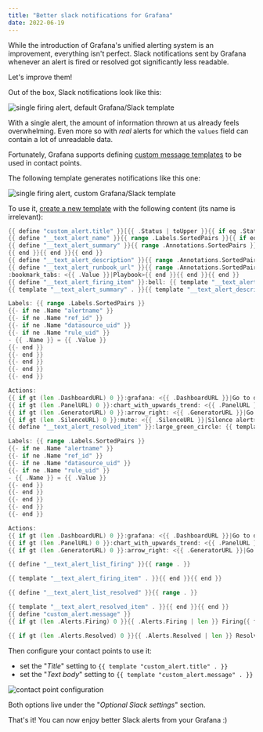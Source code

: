 ```yaml
---
title: "Better slack notifications for Grafana"
date: 2022-06-19
---
```


While the introduction of Grafana's unified alerting system is an improvement, everything isn't perfect.
Slack notifications sent by Grafana whenever an alert is fired or resolved got significantly less readable.

Let's improve them!

<!--more-->

Out of the box, Slack notifications look like this:

![single firing alert, default Grafana/Slack template](/img/slack-grafana-alerts/old_alert.png)

With a single alert, the amount of information thrown at us already feels overwhelming. Even more so with *real* alerts for which the `values` field can contain a lot of unreadable data.

Fortunately, Grafana supports defining [custom message templates](https://grafana.com/docs/grafana/next/alerting/contact-points/message-templating/) to be used in contact points.

The following template generates notifications like this one:

![single firing alert, custom Grafana/Slack template](/img/slack-grafana-alerts/new_alert.png)

To use it, [create a new template](https://grafana.com/docs/grafana/next/alerting/contact-points/message-templating/create-message-template/) with the following content (its name is irrelevant):

```go
{{ define "custom_alert.title" }}[{{ .Status | toUpper }}{{ if eq .Status "firing" }}: {{ .Alerts.Firing | len }}{{ if gt (.Alerts.Resolved | len) 0 }}, RESOLVED: {{ .Alerts.Resolved | len }}{{ end }}{{ end }}]{{ if gt (len .GroupLabels) 0 }} Grouped by: {{ range .CommonLabels.SortedPairs }}{{ .Name }}: {{ .Value }}{{ end }}{{ end }}{{ end }}
{{ define "__text_alert_name" }}{{ range .Labels.SortedPairs }}{{ if eq .Name "alertname" }}{{ .Value }}{{ end }}{{ end }}{{ end }}
{{ define "__text_alert_summary" }}{{ range .Annotations.SortedPairs }}{{ if eq .Name "summary" }}{{ .Value }}
{{ end }}{{ end }}{{ end }}
{{ define "__text_alert_description" }}{{ range .Annotations.SortedPairs }}{{ if eq .Name "description" }}{{ .Value }}{{ end }}{{ end }}{{ end }}
{{ define "__text_alert_runbook_url" }}{{ range .Annotations.SortedPairs }}{{ if eq .Name "runbook_url" }}
:bookmark_tabs: <{{ .Value }}|Playbook>{{ end }}{{ end }}{{ end }}
{{ define "__text_alert_firing_item" }}:bell: {{ template "__text_alert_name" . }}
{{ template "__text_alert_summary" . }}{{ template "__text_alert_description" . }}

Labels: {{ range .Labels.SortedPairs }}
{{- if ne .Name "alertname" }}
{{- if ne .Name "ref_id" }}
{{- if ne .Name "datasource_uid" }}
{{- if ne .Name "rule_uid" }}
- {{ .Name }} = {{ .Value }}
{{- end }}
{{- end }}
{{- end }}
{{- end }}
{{- end }}

Actions:
{{ if gt (len .DashboardURL) 0 }}:grafana: <{{ .DashboardURL }}|Go to dashboard>{{ end }}
{{ if gt (len .PanelURL) 0 }}:chart_with_upwards_trend: <{{ .PanelURL }}|Go to panel>{{ end }}
{{ if gt (len .GeneratorURL) 0 }}:arrow_right: <{{ .GeneratorURL }}|Go to alert>{{ end }}
{{ if gt (len .SilenceURL) 0 }}:mute: <{{ .SilenceURL }}|Silence alert>{{ end }}{{ template "__text_alert_runbook_url" . }}{{ end }}
{{ define "__text_alert_resolved_item" }}:large_green_circle: {{ template "__text_alert_name" . }}

Labels: {{ range .Labels.SortedPairs }}
{{- if ne .Name "alertname" }}
{{- if ne .Name "ref_id" }}
{{- if ne .Name "datasource_uid" }}
{{- if ne .Name "rule_uid" }}
- {{ .Name }} = {{ .Value }}
{{- end }}
{{- end }}
{{- end }}
{{- end }}
{{- end }}

Actions:
{{ if gt (len .DashboardURL) 0 }}:grafana: <{{ .DashboardURL }}|Go to dashboard>{{ end }}
{{ if gt (len .PanelURL) 0 }}:chart_with_upwards_trend: <{{ .PanelURL }}|Go to panel>{{ end }}
{{ if gt (len .GeneratorURL) 0 }}:arrow_right: <{{ .GeneratorURL }}|Go to alert>{{ end }}{{ end }}

{{ define "__text_alert_list_firing" }}{{ range . }}

{{ template "__text_alert_firing_item" . }}{{ end }}{{ end }}

{{ define "__text_alert_list_resolved" }}{{ range . }}

{{ template "__text_alert_resolved_item" . }}{{ end }}{{ end }}
{{ define "custom_alert.message" }}
{{ if gt (len .Alerts.Firing) 0 }}{{ .Alerts.Firing | len }} Firing{{ template "__text_alert_list_firing" .Alerts.Firing }}{{ end }}

{{ if gt (len .Alerts.Resolved) 0 }}{{ .Alerts.Resolved | len }} Resolved{{ template "__text_alert_list_resolved" .Alerts.Resolved }}{{ end }}{{ end }}
```

Then configure your contact points to use it:

* set the "*Title*" setting to `{{ template "custom_alert.title" . }}`
* set the "*Text body*" setting to `{{ template "custom_alert.message" . }}`

![contact point configuration](/img/slack-grafana-alerts/contact_point_config.png)

Both options live under the "*Optional Slack settings*" section.

That's it! You can now enjoy better Slack alerts from your Grafana :)
